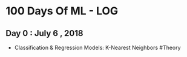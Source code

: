 # 100 Days Of ML - LOG

## Day 0 : July 6 , 2018
- Classification & Regression Models: K-Nearest Neighbors #Theory 

